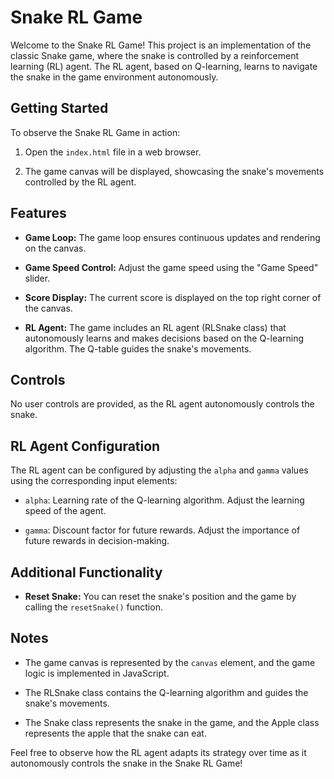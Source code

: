 # Snake RL Game

Welcome to the Snake RL Game! This project is an implementation of the classic Snake game, where the snake is controlled by a reinforcement learning (RL) agent. The RL agent, based on Q-learning, learns to navigate the snake in the game environment autonomously.

## Getting Started

To observe the Snake RL Game in action:

1. Open the `index.html` file in a web browser.

2. The game canvas will be displayed, showcasing the snake's movements controlled by the RL agent.

## Features

- **Game Loop:** The game loop ensures continuous updates and rendering on the canvas.

- **Game Speed Control:** Adjust the game speed using the "Game Speed" slider.

- **Score Display:** The current score is displayed on the top right corner of the canvas.

- **RL Agent:** The game includes an RL agent (RLSnake class) that autonomously learns and makes decisions based on the Q-learning algorithm. The Q-table guides the snake's movements.

## Controls

No user controls are provided, as the RL agent autonomously controls the snake.

## RL Agent Configuration

The RL agent can be configured by adjusting the `alpha` and `gamma` values using the corresponding input elements:

- `alpha`: Learning rate of the Q-learning algorithm. Adjust the learning speed of the agent.

- `gamma`: Discount factor for future rewards. Adjust the importance of future rewards in decision-making.

## Additional Functionality

- **Reset Snake:** You can reset the snake's position and the game by calling the `resetSnake()` function.

## Notes

- The game canvas is represented by the `canvas` element, and the game logic is implemented in JavaScript.

- The RLSnake class contains the Q-learning algorithm and guides the snake's movements.

- The Snake class represents the snake in the game, and the Apple class represents the apple that the snake can eat.

Feel free to observe how the RL agent adapts its strategy over time as it autonomously controls the snake in the Snake RL Game!

